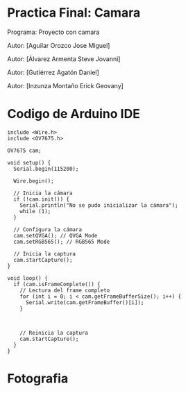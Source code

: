 # Practica Final: Camara

 Programa: Proyecto con camara 
 
  Autor: [Aguilar Orozco Jose Miguel]
  
Autor: [Álvarez Armenta Steve Jovanni]

Autor: [Gutiérrez Agatón Daniel]

Autor: [Inzunza Montaño Erick Geovany]

# Codigo de Arduino IDE
```
include <Wire.h>
include <OV7675.h>

OV7675 cam;

void setup() {
  Serial.begin(115200);
  
  Wire.begin();
  
  // Inicia la cámara
  if (!cam.init()) {
    Serial.println("No se pudo inicializar la cámara");
    while (1);
  }

  // Configura la cámara
  cam.setQVGA(); // QVGA Mode
  cam.setRGB565(); // RGB565 Mode
  
  // Inicia la captura
  cam.startCapture();
}

void loop() {
  if (cam.isFrameComplete()) {
    // Lectura del frame completo
    for (int i = 0; i < cam.getFrameBufferSize(); i++) {
      Serial.write(cam.getFrameBuffer()[i]);
    }


    
    // Reinicia la captura
    cam.startCapture();
  }
}
```
# Fotografia



